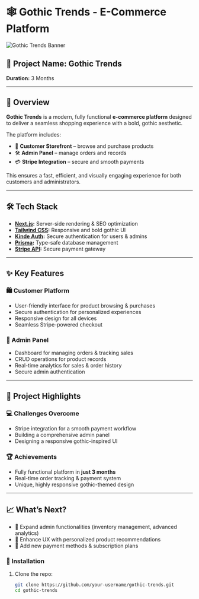 # 🕸️ Gothic Trends - E-Commerce Platform  

![Gothic Trends Banner](https://lnkd.in/dTTvaJ6v)  

## 🔗 Project Name: Gothic Trends  
**Duration:** 3 Months  

---

## 📖 Overview  

**Gothic Trends** is a modern, fully functional **e-commerce platform** designed to deliver a seamless shopping experience with a bold, gothic aesthetic.  

The platform includes:  
- 🛒 **Customer Storefront** – browse and purchase products  
- 🛠️ **Admin Panel** – manage orders and records  
- 💳 **Stripe Integration** – secure and smooth payments  

This ensures a fast, efficient, and visually engaging experience for both customers and administrators.  

---

## 🛠️ Tech Stack  

- **[Next.js](https://nextjs.org/):** Server-side rendering & SEO optimization  
- **[Tailwind CSS](https://tailwindcss.com/):** Responsive and bold gothic UI  
- **[Kinde Auth](https://kinde.com/):** Secure authentication for users & admins  
- **[Prisma](https://www.prisma.io/):** Type-safe database management  
- **[Stripe API](https://stripe.com/):** Secure payment gateway  

---

## ✨ Key Features  

### 🛍️ Customer Platform  
- User-friendly interface for product browsing & purchases  
- Secure authentication for personalized experiences  
- Responsive design for all devices  
- Seamless Stripe-powered checkout  

### 🔧 Admin Panel  
- Dashboard for managing orders & tracking sales  
- CRUD operations for product records  
- Real-time analytics for sales & order history  
- Secure admin authentication  

---

## 🚀 Project Highlights  

### 💻 Challenges Overcome  
- Stripe integration for a smooth payment workflow  
- Building a comprehensive admin panel  
- Designing a responsive gothic-inspired UI  

### 🏆 Achievements  
- Fully functional platform in **just 3 months**  
- Real-time order tracking & payment system  
- Unique, highly responsive gothic-themed design  

---

## 📈 What’s Next?  
- 🔹 Expand admin functionalities (inventory management, advanced analytics)  
- 🔹 Enhance UX with personalized product recommendations  
- 🔹 Add new payment methods & subscription plans  


### 🔧 Installation  
1. Clone the repo:  
   ```bash
   git clone https://github.com/your-username/gothic-trends.git
   cd gothic-trends

